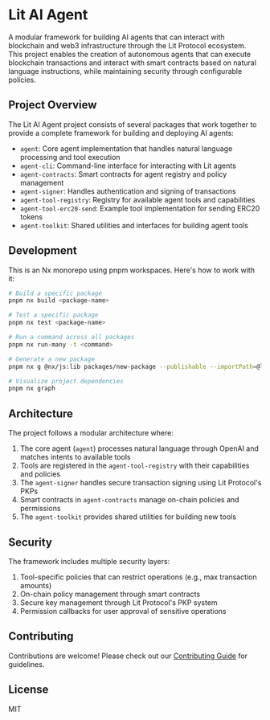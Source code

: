 # Lit AI Agent

A modular framework for building AI agents that can interact with blockchain and web3 infrastructure through the Lit Protocol ecosystem. This project enables the creation of autonomous agents that can execute blockchain transactions and interact with smart contracts based on natural language instructions, while maintaining security through configurable policies.

## Project Overview

The Lit AI Agent project consists of several packages that work together to provide a complete framework for building and deploying AI agents:

- `agent`: Core agent implementation that handles natural language processing and tool execution
- `agent-cli`: Command-line interface for interacting with Lit agents
- `agent-contracts`: Smart contracts for agent registry and policy management
- `agent-signer`: Handles authentication and signing of transactions
- `agent-tool-registry`: Registry for available agent tools and capabilities
- `agent-tool-erc20-send`: Example tool implementation for sending ERC20 tokens
- `agent-toolkit`: Shared utilities and interfaces for building agent tools

## Development

This is an Nx monorepo using pnpm workspaces. Here's how to work with it:

```bash
# Build a specific package
pnpm nx build <package-name>

# Test a specific package
pnpm nx test <package-name>

# Run a command across all packages
pnpm nx run-many -t <command>

# Generate a new package
pnpm nx g @nx/js:lib packages/new-package --publishable --importPath=@lit-protocol/new-package

# Visualize project dependencies
pnpm nx graph
```

## Architecture

The project follows a modular architecture where:

1. The core agent (`agent`) processes natural language through OpenAI and matches intents to available tools
2. Tools are registered in the `agent-tool-registry` with their capabilities and policies
3. The `agent-signer` handles secure transaction signing using Lit Protocol's PKPs
4. Smart contracts in `agent-contracts` manage on-chain policies and permissions
5. The `agent-toolkit` provides shared utilities for building new tools

## Security

The framework includes multiple security layers:

1. Tool-specific policies that can restrict operations (e.g., max transaction amounts)
2. On-chain policy management through smart contracts
3. Secure key management through Lit Protocol's PKP system
4. Permission callbacks for user approval of sensitive operations

## Contributing

Contributions are welcome! Please check out our [Contributing Guide](CONTRIBUTING.md) for guidelines.

## License

MIT
